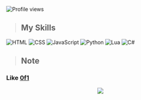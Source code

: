 ![Profile views](https://komarev.com/ghpvc/?username=nfnot&style=flat&color=000000&label=Vistors)

> ## **My Skills**


![HTML](https://img.shields.io/badge/-HTML-E3E3E3?style=flat&logo=HTML5&logoColor=000000)
![CSS](https://img.shields.io/badge/-CSS-E3E3E3?style=flat&logo=CSS3&logoColor=000000)
![JavaScript](https://img.shields.io/badge/-JavaScript-E3E3E3?style=flat&logo=javascript&logoColor=000000)
![Python](https://img.shields.io/badge/-Python-E3E3E3?style=flat&logo=python&logoColor=000000)
![Lua](https://img.shields.io/badge/-Lua-E3E3E3?style=flat&logo=lua&logoColor=000000)
![C#](https://img.shields.io/badge/-C%23-E3E3E3?style=flat&logo=c-sharp&logoColor=000000)

> ## **Note**
### Like <a href="https://github.com/0f1" target="_blank" >0f1</a>

<p align="center">
  <img src="https://discord.c99.nl/widget/theme-4/444051496083128331.png">
</p>
